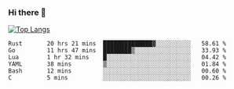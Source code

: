 ### Hi there 👋

<!--
**3Xpl0it3r/3Xpl0it3r** is a ✨ _special_ ✨ repository because its `README.md` (this file) appears on your GitHub profile.

Here are some ideas to get you started:

- 🔭 I’m currently working on ...
- 🌱 I’m currently learning ...
- 👯 I’m looking to collaborate on ...
- 🤔 I’m looking for help with ...
- 💬 Ask me about ...
- 📫 How to reach me: ...
- 😄 Pronouns: ...
- ⚡ Fun fact: ...
-->


[![Top Langs](https://github-readme-stats.vercel.app/api/top-langs/?username=3Xpl0it3r&layout=compact)](https://github.com/3Xpl0it3r/3Xpl0it3r)

<!--START_SECTION:waka-->

```text
Rust       20 hrs 21 mins  ██████████████▓░░░░░░░░░░   58.61 %
Go         11 hrs 47 mins  ████████▒░░░░░░░░░░░░░░░░   33.93 %
Lua        1 hr 32 mins    █░░░░░░░░░░░░░░░░░░░░░░░░   04.42 %
YAML       38 mins         ▒░░░░░░░░░░░░░░░░░░░░░░░░   01.84 %
Bash       12 mins         ░░░░░░░░░░░░░░░░░░░░░░░░░   00.60 %
C          5 mins          ░░░░░░░░░░░░░░░░░░░░░░░░░   00.26 %
```

<!--END_SECTION:waka-->
